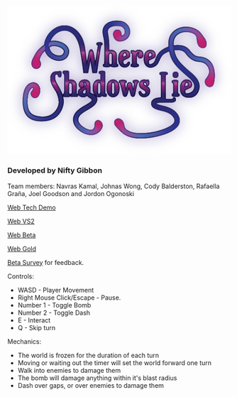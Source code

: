 ![](WSLtitle.png)

### Developed by Nifty Gibbon 
Team members: Navras Kamal, Johnas Wong, Cody Balderston, Rafaella Graña, Joel Goodson and Jordon Ogonoski

[Web Tech Demo](/Where-Shadows-Lie-TechDemo/index.html)  

[Web VS2](/Where-Shadows-Lie-VS2/index.html)  

[Web Beta](/Where-Shadows-Lie-Beta/index.html)  
  
[Web Gold](/Where-Shadows-Lie-Gold/index.html)

[Beta Survey](https://docs.google.com/forms/d/e/1FAIpQLSekGYjYwfw56Igb0LpmNZ1XYzRhB4KtqJw63D2Yx3Yzf9Hwfg/viewform?usp=sf_link) for feedback.


Controls:

* WASD - Player Movement
* Right Mouse Click/Escape - Pause.
* Number 1 - Toggle Bomb
* Number 2 - Toggle Dash
* E - Interact
* Q - Skip turn


Mechanics:

* The world is frozen for the duration of each turn
* Moving or waiting out the timer will set the world forward one turn
* Walk into enemies to damage them
* The bomb will damage anything within it's blast radius
* Dash over gaps, or over enemies to damage them
